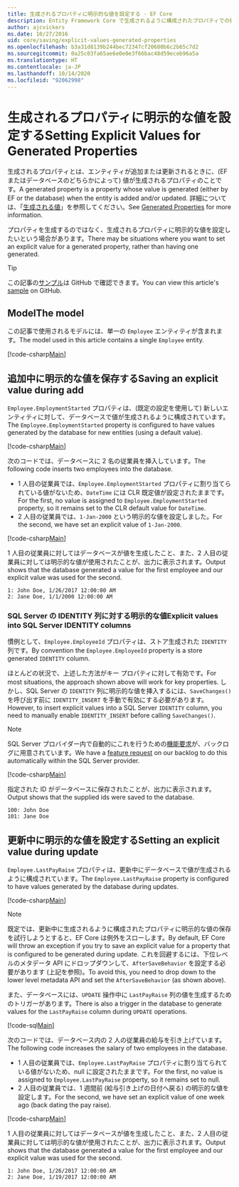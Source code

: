 ```yaml
---
title: 生成されるプロパティに明示的な値を設定する - EF Core
description: Entity Framework Core で生成されるように構成されたプロパティでの値の明示的な設定に関する情報
author: ajcvickers
ms.date: 10/27/2016
uid: core/saving/explicit-values-generated-properties
ms.openlocfilehash: b3a31d8139b244bec72347cf20600b6c2b65c7d2
ms.sourcegitcommit: 0a25c03fa65ae6e0e0e3f66bac48d59eceb96a5a
ms.translationtype: HT
ms.contentlocale: ja-JP
ms.lasthandoff: 10/14/2020
ms.locfileid: "92062998"
---
```

# <a name="setting-explicit-values-for-generated-properties"></a><span data-ttu-id="bcff9-103">生成されるプロパティに明示的な値を設定する</span><span class="sxs-lookup"><span data-stu-id="bcff9-103">Setting Explicit Values for Generated Properties</span></span>

<span data-ttu-id="bcff9-104">生成されるプロパティとは、エンティティが追加または更新されるときに、(EF またはデータベースのどちらかによって) 値が生成されるプロパティのことです。</span><span class="sxs-lookup"><span data-stu-id="bcff9-104">A generated property is a property whose value is generated (either by EF or the database) when the entity is added and/or updated.</span></span> <span data-ttu-id="bcff9-105">詳細については、「[生成される値](xref:core/modeling/generated-properties)」を参照してください。</span><span class="sxs-lookup"><span data-stu-id="bcff9-105">See [Generated Properties](xref:core/modeling/generated-properties) for more information.</span></span>

<span data-ttu-id="bcff9-106">プロパティを生成するのではなく、生成されるプロパティに明示的な値を設定したいという場合があります。</span><span class="sxs-lookup"><span data-stu-id="bcff9-106">There may be situations where you want to set an explicit value for a generated property, rather than having one generated.</span></span>

> [!TIP]
> <span data-ttu-id="bcff9-107">この記事の[サンプル](https://github.com/dotnet/EntityFramework.Docs/tree/master/samples/core/Saving/ExplicitValuesGenerateProperties/)は GitHub で確認できます。</span><span class="sxs-lookup"><span data-stu-id="bcff9-107">You can view this article's [sample](https://github.com/dotnet/EntityFramework.Docs/tree/master/samples/core/Saving/ExplicitValuesGenerateProperties/) on GitHub.</span></span>

## <a name="the-model"></a><span data-ttu-id="bcff9-108">Model</span><span class="sxs-lookup"><span data-stu-id="bcff9-108">The model</span></span>

<span data-ttu-id="bcff9-109">この記事で使用されるモデルには、単一の `Employee` エンティティが含まれます。</span><span class="sxs-lookup"><span data-stu-id="bcff9-109">The model used in this article contains a single `Employee` entity.</span></span>

[!code-csharp[Main](../../../samples/core/Saving/ExplicitValuesGenerateProperties/Employee.cs#Sample)]

## <a name="saving-an-explicit-value-during-add"></a><span data-ttu-id="bcff9-110">追加中に明示的な値を保存する</span><span class="sxs-lookup"><span data-stu-id="bcff9-110">Saving an explicit value during add</span></span>

<span data-ttu-id="bcff9-111">`Employee.EmploymentStarted` プロパティは、(既定の設定を使用して) 新しいエンティティに対して、データベースで値が生成されるように構成されています。</span><span class="sxs-lookup"><span data-stu-id="bcff9-111">The `Employee.EmploymentStarted` property is configured to have values generated by the database for new entities (using a default value).</span></span>

[!code-csharp[Main](../../../samples/core/Saving/ExplicitValuesGenerateProperties/EmployeeContext.cs#EmploymentStarted)]

<span data-ttu-id="bcff9-112">次のコードでは、データベースに 2 名の従業員を挿入しています。</span><span class="sxs-lookup"><span data-stu-id="bcff9-112">The following code inserts two employees into the database.</span></span>

* <span data-ttu-id="bcff9-113">1 人目の従業員では、`Employee.EmploymentStarted` プロパティに割り当てられている値がないため、`DateTime` には CLR 既定値が設定されたままです。</span><span class="sxs-lookup"><span data-stu-id="bcff9-113">For the first, no value is assigned to `Employee.EmploymentStarted` property, so it remains set to the CLR default value for `DateTime`.</span></span>
* <span data-ttu-id="bcff9-114">2 人目の従業員では、`1-Jan-2000` という明示的な値を設定しました。</span><span class="sxs-lookup"><span data-stu-id="bcff9-114">For the second, we have set an explicit value of `1-Jan-2000`.</span></span>

[!code-csharp[Main](../../../samples/core/Saving/ExplicitValuesGenerateProperties/Sample.cs#EmploymentStarted)]

<span data-ttu-id="bcff9-115">1 人目の従業員に対してはデータベースが値を生成したこと、また、2 人目の従業員に対しては明示的な値が使用されたことが、出力に表示されます。</span><span class="sxs-lookup"><span data-stu-id="bcff9-115">Output shows that the database generated a value for the first employee and our explicit value was used for the second.</span></span>

```output
1: John Doe, 1/26/2017 12:00:00 AM
2: Jane Doe, 1/1/2000 12:00:00 AM
```

### <a name="explicit-values-into-sql-server-identity-columns"></a><span data-ttu-id="bcff9-116">SQL Server の IDENTITY 列に対する明示的な値</span><span class="sxs-lookup"><span data-stu-id="bcff9-116">Explicit values into SQL Server IDENTITY columns</span></span>

<span data-ttu-id="bcff9-117">慣例として、`Employee.EmployeeId` プロパティは、ストア生成された `IDENTITY` 列です。</span><span class="sxs-lookup"><span data-stu-id="bcff9-117">By convention the `Employee.EmployeeId` property is a store generated `IDENTITY` column.</span></span>

<span data-ttu-id="bcff9-118">ほとんどの状況で、上述した方法がキー プロパティに対して有効です。</span><span class="sxs-lookup"><span data-stu-id="bcff9-118">For most situations, the approach shown above will work for key properties.</span></span> <span data-ttu-id="bcff9-119">しかし、SQL Server の `IDENTITY` 列に明示的な値を挿入するには、`SaveChanges()` を呼び出す前に `IDENTITY_INSERT` を手動で有効にする必要があります。</span><span class="sxs-lookup"><span data-stu-id="bcff9-119">However, to insert explicit values into a SQL Server `IDENTITY` column, you need to manually enable `IDENTITY_INSERT` before calling `SaveChanges()`.</span></span>

> [!NOTE]
> <span data-ttu-id="bcff9-120">SQL Server プロバイダー内で自動的にこれを行うための[機能要求](https://github.com/aspnet/EntityFramework/issues/703)が、バックログに用意されています。</span><span class="sxs-lookup"><span data-stu-id="bcff9-120">We have a [feature request](https://github.com/aspnet/EntityFramework/issues/703) on our backlog to do this automatically within the SQL Server provider.</span></span>

[!code-csharp[Main](../../../samples/core/Saving/ExplicitValuesGenerateProperties/Sample.cs#EmployeeId)]

<span data-ttu-id="bcff9-121">指定された ID がデータベースに保存されたことが、出力に表示されます。</span><span class="sxs-lookup"><span data-stu-id="bcff9-121">Output shows that the supplied ids were saved to the database.</span></span>

```output
100: John Doe
101: Jane Doe
```

## <a name="setting-an-explicit-value-during-update"></a><span data-ttu-id="bcff9-122">更新中に明示的な値を設定する</span><span class="sxs-lookup"><span data-stu-id="bcff9-122">Setting an explicit value during update</span></span>

<span data-ttu-id="bcff9-123">`Employee.LastPayRaise` プロパティは、更新中にデータベースで値が生成されるように構成されています。</span><span class="sxs-lookup"><span data-stu-id="bcff9-123">The `Employee.LastPayRaise` property is configured to have values generated by the database during updates.</span></span>

[!code-csharp[Main](../../../samples/core/Saving/ExplicitValuesGenerateProperties/EmployeeContext.cs#LastPayRaise)]

> [!NOTE]
> <span data-ttu-id="bcff9-124">既定では、更新中に生成されるように構成されたプロパティに明示的な値の保存を試行しようとすると、EF Core は例外をスローします。</span><span class="sxs-lookup"><span data-stu-id="bcff9-124">By default, EF Core will throw an exception if you try to save an explicit value for a property that is configured to be generated during update.</span></span> <span data-ttu-id="bcff9-125">これを回避するには、下位レベルのメタデータ API にドロップダウンして、`AfterSaveBehavior` を設定する必要があります (上記を参照)。</span><span class="sxs-lookup"><span data-stu-id="bcff9-125">To avoid this, you need to drop down to the lower level metadata API and set the `AfterSaveBehavior` (as shown above).</span></span>

<span data-ttu-id="bcff9-126">また、データベースには、`UPDATE` 操作中に `LastPayRaise` 列の値を生成するためのトリガーがあります。</span><span class="sxs-lookup"><span data-stu-id="bcff9-126">There is also a trigger in the database to generate values for the `LastPayRaise` column during `UPDATE` operations.</span></span>

[!code-sql[Main](../../../samples/core/Saving/ExplicitValuesGenerateProperties/employee_UPDATE.sql)]

<span data-ttu-id="bcff9-127">次のコードでは、データベース内の 2 人の従業員の給与を引き上げています。</span><span class="sxs-lookup"><span data-stu-id="bcff9-127">The following code increases the salary of two employees in the database.</span></span>

* <span data-ttu-id="bcff9-128">1 人目の従業員では、`Employee.LastPayRaise` プロパティに割り当てられている値がないため、null に設定されたままです。</span><span class="sxs-lookup"><span data-stu-id="bcff9-128">For the first, no value is assigned to `Employee.LastPayRaise` property, so it remains set to null.</span></span>
* <span data-ttu-id="bcff9-129">2 人目の従業員では、1 週間前 (給与引き上げの日付へ戻る) の明示的な値を設定します。</span><span class="sxs-lookup"><span data-stu-id="bcff9-129">For the second, we have set an explicit value of one week ago (back dating the pay raise).</span></span>

[!code-csharp[Main](../../../samples/core/Saving/ExplicitValuesGenerateProperties/Sample.cs#LastPayRaise)]

<span data-ttu-id="bcff9-130">1 人目の従業員に対してはデータベースが値を生成したこと、また、2 人目の従業員に対しては明示的な値が使用されたことが、出力に表示されます。</span><span class="sxs-lookup"><span data-stu-id="bcff9-130">Output shows that the database generated a value for the first employee and our explicit value was used for the second.</span></span>

```output
1: John Doe, 1/26/2017 12:00:00 AM
2: Jane Doe, 1/19/2017 12:00:00 AM
```
